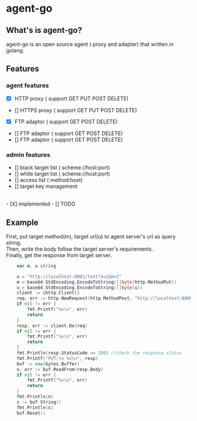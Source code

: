 # agent-go

## What's is agent-go?

agent-go is an open source agent ( proxy and adapter) that written in golang.

## Features
### agent features
- [X] HTTP proxy ( support GET PUT POST DELETE)    
- [] HTTPS proxy ( support GET PUT POST DELETE)    
- [X] FTP adaptor ( support GET POST DELETE)    
- [] FTP adaptor ( support GET POST DELETE)    
- [] FTP adaptor ( support GET POST DELETE)    
### admin features
- [] black target list ( scheme://host:port)    
- [] white target list ( scheme://host:port)    
- [] access list ( method:host)    
- [] target key management   
<br>    
- [X] implemented     
- [] TODO    
  
## Example     
First, put target method(m), target url(u) to agent server's url as query string.    
Then, write the body follow the target server's requirements.    
Finally, get the response from target server.    

```go
	var m, u string

	u = "http://localhost:8001/test?a=1&b=2"
	m = base64.StdEncoding.EncodeToString([]byte(http.MethodPut))
	u = base64.StdEncoding.EncodeToString([]byte(u))
	client := &http.Client{}
	req, err := http.NewRequest(http.MethodPost, "http://localhost:8000/agent?m="+m+"&u="+u, strings.NewReader("methodPut"))
	if nil != err {
		fmt.Printf("%v\n", err)
		return
	}
	resp, err := client.Do(req)
	if nil != err {
		fmt.Printf("%v\n", err)
		return
	}
	fmt.Println(resp.StatusCode == 200) //check the response status
	fmt.Printf("PUT:\n %v\n", resp)
	buf := new(bytes.Buffer)
	n, err := buf.ReadFrom(resp.Body)
	if nil != err {
		fmt.Printf("%v\n", err)
		return
	}
	fmt.Println(n)
	s := buf.String()
	fmt.Println(s)
	buf.Reset()
```

